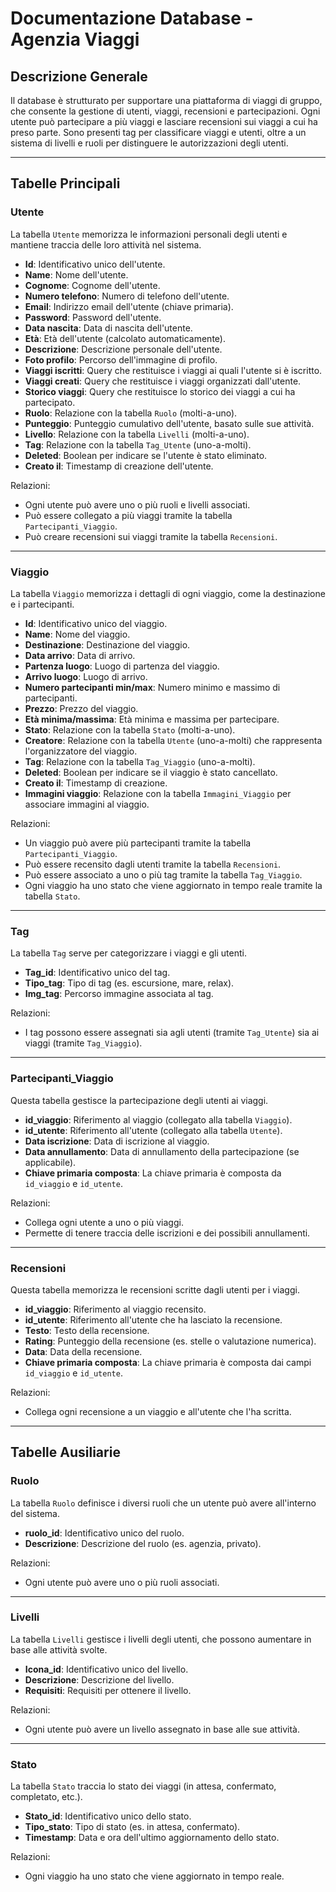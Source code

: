 
# Documentazione Database - Agenzia Viaggi

## Descrizione Generale
Il database è strutturato per supportare una piattaforma di viaggi di gruppo, che consente la gestione di utenti, viaggi, recensioni e partecipazioni. Ogni utente può partecipare a più viaggi e lasciare recensioni sui viaggi a cui ha preso parte. Sono presenti tag per classificare viaggi e utenti, oltre a un sistema di livelli e ruoli per distinguere le autorizzazioni degli utenti.

---

## Tabelle Principali

### Utente
La tabella `Utente` memorizza le informazioni personali degli utenti e mantiene traccia delle loro attività nel sistema.

- **Id**: Identificativo unico dell'utente.
- **Name**: Nome dell'utente.
- **Cognome**: Cognome dell'utente.
- **Numero telefono**: Numero di telefono dell'utente.
- **Email**: Indirizzo email dell'utente (chiave primaria).
- **Password**: Password dell'utente.
- **Data nascita**: Data di nascita dell'utente.
- **Età**: Età dell'utente (calcolato automaticamente).
- **Descrizione**: Descrizione personale dell'utente.
- **Foto profilo**: Percorso dell'immagine di profilo.
- **Viaggi iscritti**: Query che restituisce i viaggi ai quali l'utente si è iscritto.
- **Viaggi creati**: Query che restituisce i viaggi organizzati dall'utente.
- **Storico viaggi**: Query che restituisce lo storico dei viaggi a cui ha partecipato.
- **Ruolo**: Relazione con la tabella `Ruolo` (molti-a-uno).
- **Punteggio**: Punteggio cumulativo dell'utente, basato sulle sue attività.
- **Livello**: Relazione con la tabella `Livelli` (molti-a-uno).
- **Tag**: Relazione con la tabella `Tag_Utente` (uno-a-molti).
- **Deleted**: Boolean per indicare se l'utente è stato eliminato.
- **Creato il**: Timestamp di creazione dell'utente.

Relazioni:
- Ogni utente può avere uno o più ruoli e livelli associati.
- Può essere collegato a più viaggi tramite la tabella `Partecipanti_Viaggio`.
- Può creare recensioni sui viaggi tramite la tabella `Recensioni`.

---

### Viaggio
La tabella `Viaggio` memorizza i dettagli di ogni viaggio, come la destinazione e i partecipanti.

- **Id**: Identificativo unico del viaggio.
- **Name**: Nome del viaggio.
- **Destinazione**: Destinazione del viaggio.
- **Data arrivo**: Data di arrivo.
- **Partenza luogo**: Luogo di partenza del viaggio.
- **Arrivo luogo**: Luogo di arrivo.
- **Numero partecipanti min/max**: Numero minimo e massimo di partecipanti.
- **Prezzo**: Prezzo del viaggio.
- **Età minima/massima**: Età minima e massima per partecipare.
- **Stato**: Relazione con la tabella `Stato` (molti-a-uno).
- **Creatore**: Relazione con la tabella `Utente` (uno-a-molti) che rappresenta l'organizzatore del viaggio.
- **Tag**: Relazione con la tabella `Tag_Viaggio` (uno-a-molti).
- **Deleted**: Boolean per indicare se il viaggio è stato cancellato.
- **Creato il**: Timestamp di creazione.
- **Immagini viaggio**: Relazione con la tabella `Immagini_Viaggio` per associare immagini al viaggio.

Relazioni:
- Un viaggio può avere più partecipanti tramite la tabella `Partecipanti_Viaggio`.
- Può essere recensito dagli utenti tramite la tabella `Recensioni`.
- Può essere associato a uno o più tag tramite la tabella `Tag_Viaggio`.
- Ogni viaggio ha uno stato che viene aggiornato in tempo reale tramite la tabella `Stato`.

---

### Tag
La tabella `Tag` serve per categorizzare i viaggi e gli utenti.

- **Tag_id**: Identificativo unico del tag.
- **Tipo_tag**: Tipo di tag (es. escursione, mare, relax).
- **Img_tag**: Percorso immagine associata al tag.

Relazioni:
- I tag possono essere assegnati sia agli utenti (tramite `Tag_Utente`) sia ai viaggi (tramite `Tag_Viaggio`).

---

### Partecipanti_Viaggio
Questa tabella gestisce la partecipazione degli utenti ai viaggi.

- **id_viaggio**: Riferimento al viaggio (collegato alla tabella `Viaggio`).
- **id_utente**: Riferimento all'utente (collegato alla tabella `Utente`).
- **Data iscrizione**: Data di iscrizione al viaggio.
- **Data annullamento**: Data di annullamento della partecipazione (se applicabile).
- **Chiave primaria composta**: La chiave primaria è composta da `id_viaggio` e `id_utente`.

Relazioni:
- Collega ogni utente a uno o più viaggi.
- Permette di tenere traccia delle iscrizioni e dei possibili annullamenti.

---

### Recensioni
Questa tabella memorizza le recensioni scritte dagli utenti per i viaggi.

- **id_viaggio**: Riferimento al viaggio recensito.
- **id_utente**: Riferimento all'utente che ha lasciato la recensione.
- **Testo**: Testo della recensione.
- **Rating**: Punteggio della recensione (es. stelle o valutazione numerica).
- **Data**: Data della recensione.
- **Chiave primaria composta**: La chiave primaria è composta dai campi `id_viaggio` e `id_utente`.

Relazioni:
- Collega ogni recensione a un viaggio e all'utente che l'ha scritta.

---

## Tabelle Ausiliarie

### Ruolo
La tabella `Ruolo` definisce i diversi ruoli che un utente può avere all'interno del sistema.

- **ruolo_id**: Identificativo unico del ruolo.
- **Descrizione**: Descrizione del ruolo (es. agenzia, privato).

Relazioni:
- Ogni utente può avere uno o più ruoli associati.

---

### Livelli
La tabella `Livelli` gestisce i livelli degli utenti, che possono aumentare in base alle attività svolte.

- **Icona_id**: Identificativo unico del livello.
- **Descrizione**: Descrizione del livello.
- **Requisiti**: Requisiti per ottenere il livello.

Relazioni:
- Ogni utente può avere un livello assegnato in base alle sue attività.

---

### Stato
La tabella `Stato` traccia lo stato dei viaggi (in attesa, confermato, completato, etc.).

- **Stato_id**: Identificativo unico dello stato.
- **Tipo_stato**: Tipo di stato (es. in attesa, confermato).
- **Timestamp**: Data e ora dell'ultimo aggiornamento dello stato.

Relazioni:
- Ogni viaggio ha uno stato che viene aggiornato in tempo reale.